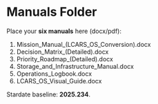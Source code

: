 # Manuals Folder

Place your **six manuals** here (docx/pdf):

1. Mission_Manual_(LCARS_OS_Conversion).docx
2. Decision_Matrix_(Detailed).docx
3. Priority_Roadmap_(Detailed).docx
4. Storage_and_Infrastructure_Manual.docx
5. Operations_Logbook.docx
6. LCARS_OS_Visual_Guide.docx

Stardate baseline: **2025.234**.
